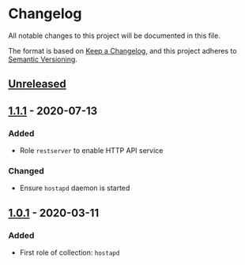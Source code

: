 # Changelog

All notable changes to this project will be documented in this file.

The format is based on [Keep a Changelog](https://keepachangelog.com/en/1.0.0/),
and this project adheres to [Semantic Versioning](https://semver.org/spec/v2.0.0.html).

## [Unreleased]

## [1.1.1] - 2020-07-13

### Added
- Role `restserver` to enable HTTP API service

### Changed
- Ensure `hostapd` daemon is started

## [1.0.1] - 2020-03-11

### Added
- First role of collection: `hostapd`

[Unreleased]: https://github.com/inverse-inc/ansible-cumulus/compare/v1.1.1...HEAD
[1.1.1]: https://github.com/inverse-inc/ansible-cumulus/compare/v1.0.1...v1.1.1
[1.0.1]: https://github.com/inverse-inc/ansible-cumulus/releases/tag/v1.0.1
